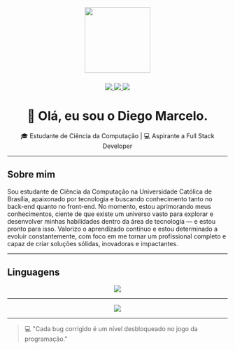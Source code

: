 <div align="center">
  <img height="150" src="https://media.giphy.com/media/M9gbBd9nbDrOTu1Mqx/giphy.gif"  />
</div>

###

<p align="center">
  <a href="https://br.linkedin.com/in/diegomarcelo" target="_blank">
    <img src="https://img.shields.io/badge/-LinkedIn-0077B5?style=for-the-badge&logo=Linkedin&logoColor=white" />
  </a>
  <a href="https://instagram.com/azzul_" target="_blank">
    <img src="https://img.shields.io/badge/-Instagram-E4405F?style=for-the-badge&logo=Instagram&logoColor=white" />
  </a>
  <a href="mailto:diegoomarcelo@gmail">
    <img src="https://img.shields.io/badge/-Gmail-%23333?style=for-the-badge&logo=gmail&logoColor=white" />
  </a>
</p>

###

<h1 align="center">👋 Olá, eu sou o Diego Marcelo.</h1>

<p align="center">
  🎓 Estudante de Ciência da Computação | 💻 Aspirante a Full Stack Developer  
</p>

---

## Sobre mim
Sou estudante de Ciência da Computação na Universidade Católica de Brasília, apaixonado por tecnologia e buscando conhecimento tanto no back-end quanto no front-end. No momento, estou aprimorando meus conhecimentos, ciente de que existe um universo vasto para explorar e desenvolver minhas habilidades dentro da área de tecnologia — e estou pronto para isso. Valorizo o aprendizado contínuo e estou determinado a evoluir constantemente, com foco em me tornar um profissional completo e capaz de criar soluções sólidas, inovadoras e impactantes.

---

## Linguagens
<div align="center">
  <img src="https://skillicons.dev/icons?i=c,java,html,css" />
</div>

---

<div align="center">
 <img src="https://media3.giphy.com/media/v1.Y2lkPTc5MGI3NjExNnprZGg0d2cxNWxrOG1mZjNhbDB6Z24xZ3AwMGo3YnB4d2J0amlpbSZlcD12MV9pbnRlcm5hbF9naWZfYnlfaWQmY3Q9Zw/d9QiBcfzg64Io/giphy.gif"/>
</div>

---

> 💻 "Cada bug corrigido é um nível desbloqueado no jogo da programação."
